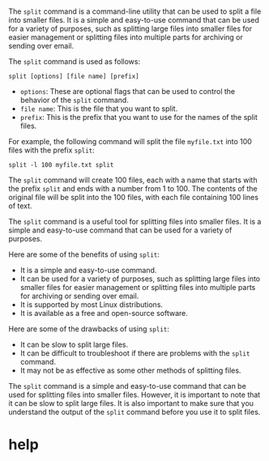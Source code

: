 # 

The `split` command is a command-line utility that can be used to split a file into smaller files. It is a simple and easy-to-use command that can be used for a variety of purposes, such as splitting large files into smaller files for easier management or splitting files into multiple parts for archiving or sending over email.

The `split` command is used as follows:

```
split [options] [file name] [prefix]
```

* `options`: These are optional flags that can be used to control the behavior of the `split` command.
* `file name`: This is the file that you want to split.
* `prefix`: This is the prefix that you want to use for the names of the split files.

For example, the following command will split the file `myfile.txt` into 100 files with the prefix `split`:

```
split -l 100 myfile.txt split
```

The `split` command will create 100 files, each with a name that starts with the prefix `split` and ends with a number from 1 to 100. The contents of the original file will be split into the 100 files, with each file containing 100 lines of text.

The `split` command is a useful tool for splitting files into smaller files. It is a simple and easy-to-use command that can be used for a variety of purposes.

Here are some of the benefits of using `split`:

* It is a simple and easy-to-use command.
* It can be used for a variety of purposes, such as splitting large files into smaller files for easier management or splitting files into multiple parts for archiving or sending over email.
* It is supported by most Linux distributions.
* It is available as a free and open-source software.

Here are some of the drawbacks of using `split`:

* It can be slow to split large files.
* It can be difficult to troubleshoot if there are problems with the `split` command.
* It may not be as effective as some other methods of splitting files.

The `split` command is a simple and easy-to-use command that can be used for splitting files into smaller files. However, it is important to note that it can be slow to split large files. It is also important to make sure that you understand the output of the `split` command before you use it to split files.


# help 

```

```
